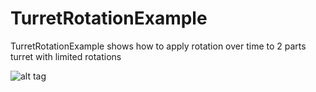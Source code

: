 # TurretRotationExample
TurretRotationExample shows how to apply rotation over time to 2 parts turret with limited rotations

![alt tag]([img]http://i.imgur.com/AShf7Xf.gif)
